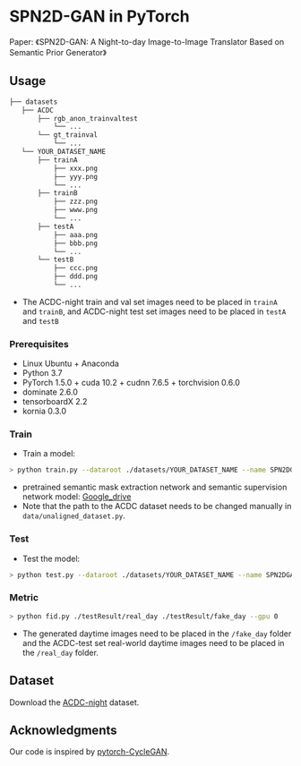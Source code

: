# SPN2D-GAN in PyTorch
Paper: 《SPN2D-GAN: A Night-to-day Image-to-Image Translator Based on Semantic Prior Generator》

## Usage
```bash
├── datasets
   ├── ACDC
       ├── rgb_anon_trainvaltest
           └── ...
       └── gt_trainval
           └── ...
   └── YOUR_DATASET_NAME
       ├── trainA
           ├── xxx.png
           ├── yyy.png
           └── ...
       ├── trainB
           ├── zzz.png
           ├── www.png
           └── ...
       ├── testA
           ├── aaa.png
           ├── bbb.png
           └── ...
       └── testB
           ├── ccc.png
           ├── ddd.png
           └── ...
```
- The ACDC-night train and val set images need to be placed in `trainA` and `trainB`, and ACDC-night test set images need to be placed in `testA` and `testB`

### Prerequisites
- Linux Ubuntu + Anaconda
- Python 3.7
- PyTorch 1.5.0 + cuda 10.2 + cudnn 7.6.5 + torchvision 0.6.0
- dominate 2.6.0
- tensorboardX 2.2
- kornia 0.3.0

### Train
- Train a model:
```bash
> python train.py --dataroot ./datasets/YOUR_DATASET_NAME --name SPN2DGAN
```
- pretrained semantic mask extraction network and semantic supervision network model: [Google_drive](https://drive.google.com/drive/folders/1-bvVwYqlhm1zuU3W3GFLizzA2kKVufze?usp=sharing)
- Note that the path to the ACDC dataset needs to be changed manually in `data/unaligned_dataset.py`.


### Test
- Test the model:
```bash
> python test.py --dataroot ./datasets/YOUR_DATASET_NAME --name SPN2DGAN
```

### Metric
```bash
> python fid.py ./testResult/real_day ./testResult/fake_day --gpu 0
```
- The generated daytime images need to be placed in the `/fake_day` folder and the ACDC-test set real-world daytime images need to be placed in the `/real_day` folder.

## Dataset
Download the [ACDC-night](https://acdc.vision.ee.ethz.ch) dataset.

## Acknowledgments
Our code is inspired by [pytorch-CycleGAN](https://github.com/junyanz/pytorch-CycleGAN-and-pix2pix).
